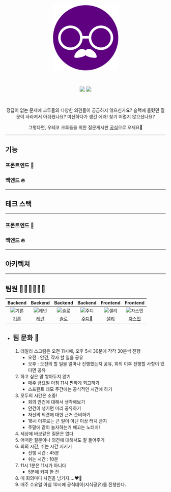 <div align="center">

<img src="frontend/src/assets/gongseek.png" />

<br><br>
[<img src="https://img.shields.io/badge/-gongseek.site-purple?style=flat&logo=google-chrome&logoColor=white" />](https://gongseek.site) [<img src="https://img.shields.io/badge/github-wiki-blue?style=flat&logo=github&logoColor=181717"/>](https://github.com/woowacourse-teams/2022-gong-seek/wiki)

<br>

정답이 없는 문제에 크루들의 다양한 의견들이 궁금하지 않으신가요?
슬랙에 올렸던 질문이 사라져서 아쉬웠나요?
미션하다가 생긴 에러! 찾기 어렵지 않으셨나요?

그렇다면, 우테코 크루들을 위한 질문게시판 <a href="gongseek.site">공식</a>으로 오세요🤗

</div>

<hr>

## 기능

### 프론트엔드 🌈

### 백엔드 🔥

<hr>

## 테크 스택

<hr>

### 프론트엔드 🌈

### 백엔드 🔥

<hr>

## 아키텍쳐

<hr>

## 팀원 👨‍👩‍👦‍👦👩‍👦

|                                         Backend                                          |                                         Backend                                          |                                         Backend                                          |                                         Backend                                         |                                        Frontend                                         |                                         Frontend                                          |
| :--------------------------------------------------------------------------------------: | :--------------------------------------------------------------------------------------: | :--------------------------------------------------------------------------------------: | :-------------------------------------------------------------------------------------: | :-------------------------------------------------------------------------------------: | :---------------------------------------------------------------------------------------: |
| <img src="https://avatars.githubusercontent.com/u/60054318?v=4" width=400px alt="기론"/> | <img src="https://avatars.githubusercontent.com/u/70756680?v=4" width=400px alt="레넌"/> | <img src="https://avatars.githubusercontent.com/u/46413629?v=4" width=400px alt="슬로"/> | <img src="https://avatars.githubusercontent.com/u/78091011?v=4" width=400px alt="주디"> | <img src="https://avatars.githubusercontent.com/u/60773373?v=4" width=400px alt="샐리"> | <img src="https://avatars.githubusercontent.com/u/85891751?v=4" width=400px alt="자스민"> |
|                           [기론](https://github.com/Gyuchool)                            |                            [레넌](https://github.com/brorae)                             |                            [슬로](https://github.com/hanull)                             |                           [주디](https://github.com/jurlring)                           |                           [샐리](https://github.com/liswktjs)                           |                         [자스민](https://github.com/hwangstar156)                         |

- ## 팀 문화 🌈
  1. 데일리 스크럼은 오전 11시에, 오후 5시 30분에 각각 30분씩 진행
     - 오전 : 안건, 각자 할 일을 공유
     - 오후 : 오전의 할 일을 얼마나 진행했는지 공유, 회의 이후 진행할 사항이 있다면 공유
  2. 하고 싶은 말 쌓아두지 않기
     - 매주 금요일 아침 11시 찐하게 회고하기
     - 스프린트 데모 주간에는 공식적인 시간에 하기
  3. 모두의 시간은 소중!
     - 회의 안건에 대해서 생각해보기
     - 안건이 생기면 미리 공유하기
     - 자신의 의견에 대한 근거 준비하기
     - 18시 이후로는 큰 일이 아닌 이상 터치 금지
     - 주말에 같이 놀자하는거 빼고는 노터치!
  4. 세상에 바보같은 질문은 없다
  5. 어떠한 질문이나 의견에 대해서도 잘 들어주기
  6. 회의 시간, 쉬는 시간 지키기
     - 진행 시간 : 45분
     - 쉬는 시간 : 10분
  7. 11시 1분은 11시가 아니다
     - 5분에 커피 한 잔
  8. 매 회의마다 사진을 남기자….❤️‍🔥
  9. 매주 수요일 아침 10시에 공식데이(지식공유)를 진행한다.
